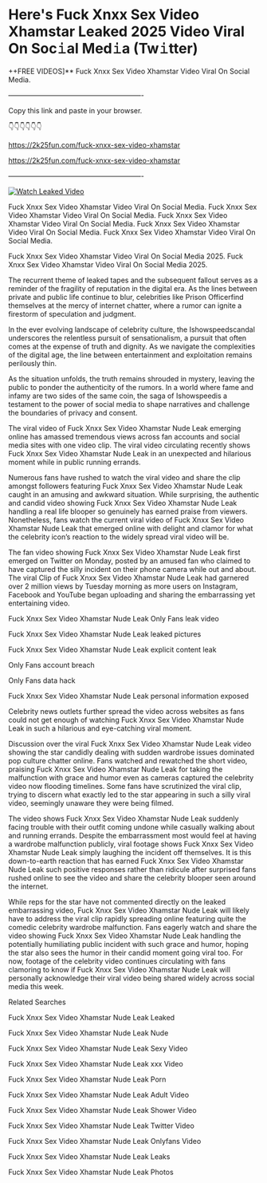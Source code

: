 # Here's Fuck Xnxx Sex Video Xhamstar Leaked 2025 Video Viral On Soc𝚒al Med𝚒a (Tw𝚒tter)

++FREE VIDEOS]** Fuck Xnxx Sex Video Xhamstar Video Viral On Social Media.

———————————————————-

Copy this link and paste in your browser.

👇👇👇👇👇👇

https://2k25fun.com/fuck-xnxx-sex-video-xhamstar

https://2k25fun.com/fuck-xnxx-sex-video-xhamstar

———————————————————-

[![Watch Leaked Video](https://miro.medium.com/v2/resize:fit:828/format:webp/1*cilzJN44JGOrTw9NJCrNHA.gif "Watch Leaked Video")](https://2k25fun.com/fuck-xnxx-sex-video-xhamstar)

Fuck Xnxx Sex Video Xhamstar Video Viral On Social Media. Fuck Xnxx Sex Video Xhamstar Video Viral On Social Media. Fuck Xnxx Sex Video Xhamstar Video Viral On Social Media. Fuck Xnxx Sex Video Xhamstar Video Viral On Social Media. Fuck Xnxx Sex Video Xhamstar Video Viral On Social Media.

Fuck Xnxx Sex Video Xhamstar Video Viral On Social Media 2025. Fuck Xnxx Sex Video Xhamstar Video Viral On Social Media 2025.

The recurrent theme of leaked tapes and the subsequent fallout serves as a reminder of the fragility of reputation in the digital era. As the lines between private and public life continue to blur, celebrities like Prison Officerfind themselves at the mercy of internet chatter, where a rumor can ignite a firestorm of speculation and judgment.

In the ever evolving landscape of celebrity culture, the Ishowspeedscandal underscores the relentless pursuit of sensationalism, a pursuit that often comes at the expense of truth and dignity. As we navigate the complexities of the digital age, the line between entertainment and exploitation remains perilously thin.

As the situation unfolds, the truth remains shrouded in mystery, leaving the public to ponder the authenticity of the rumors. In a world where fame and infamy are two sides of the same coin, the saga of Ishowspeedis a testament to the power of social media to shape narratives and challenge the boundaries of privacy and consent.

The viral video of Fuck Xnxx Sex Video Xhamstar Nude Leak emerging online has amassed tremendous views across fan accounts and social media sites with one video clip. The viral video circulating recently shows Fuck Xnxx Sex Video Xhamstar Nude Leak in an unexpected and hilarious moment while in public running errands.

Numerous fans have rushed to watch the viral video and share the clip amongst followers featuring Fuck Xnxx Sex Video Xhamstar Nude Leak caught in an amusing and awkward situation. While surprising, the authentic and candid video showing Fuck Xnxx Sex Video Xhamstar Nude Leak handling a real life blooper so genuinely has earned praise from viewers. Nonetheless, fans watch the current viral video of Fuck Xnxx Sex Video Xhamstar Nude Leak that emerged online with delight and clamor for what the celebrity icon’s reaction to the widely spread viral video will be.

The fan video showing Fuck Xnxx Sex Video Xhamstar Nude Leak first emerged on Twitter on Monday, posted by an amused fan who claimed to have captured the silly incident on their phone camera while out and about. The viral Clip of Fuck Xnxx Sex Video Xhamstar Nude Leak had garnered over 2 million views by Tuesday morning as more users on Instagram, Facebook and YouTube began uploading and sharing the embarrassing yet entertaining video.

Fuck Xnxx Sex Video Xhamstar Nude Leak Only Fans leak video

Fuck Xnxx Sex Video Xhamstar Nude Leak leaked pictures

Fuck Xnxx Sex Video Xhamstar Nude Leak explicit content leak

Only Fans account breach

Only Fans data hack

Fuck Xnxx Sex Video Xhamstar Nude Leak personal information exposed

Celebrity news outlets further spread the video across websites as fans could not get enough of watching Fuck Xnxx Sex Video Xhamstar Nude Leak in such a hilarious and eye-catching viral moment.

Discussion over the viral Fuck Xnxx Sex Video Xhamstar Nude Leak video showing the star candidly dealing with sudden wardrobe issues dominated pop culture chatter online. Fans watched and rewatched the short video, praising Fuck Xnxx Sex Video Xhamstar Nude Leak for taking the malfunction with grace and humor even as cameras captured the celebrity video now flooding timelines. Some fans have scrutinized the viral clip, trying to discern what exactly led to the star appearing in such a silly viral video, seemingly unaware they were being filmed.

The video shows Fuck Xnxx Sex Video Xhamstar Nude Leak suddenly facing trouble with their outfit coming undone while casually walking about and running errands. Despite the embarrassment most would feel at having a wardrobe malfunction publicly, viral footage shows Fuck Xnxx Sex Video Xhamstar Nude Leak simply laughing the incident off themselves. It is this down-to-earth reaction that has earned Fuck Xnxx Sex Video Xhamstar Nude Leak such positive responses rather than ridicule after surprised fans rushed online to see the video and share the celebrity blooper seen around the internet.

While reps for the star have not commented directly on the leaked embarrassing video, Fuck Xnxx Sex Video Xhamstar Nude Leak will likely have to address the viral clip rapidly spreading online featuring quite the comedic celebrity wardrobe malfunction. Fans eagerly watch and share the video showing Fuck Xnxx Sex Video Xhamstar Nude Leak handling the potentially humiliating public incident with such grace and humor, hoping the star also sees the humor in their candid moment going viral too. For now, footage of the celebrity video continues circulating with fans clamoring to know if Fuck Xnxx Sex Video Xhamstar Nude Leak will personally acknowledge their viral video being shared widely across social media this week.

Related Searches

Fuck Xnxx Sex Video Xhamstar Nude Leak Leaked

Fuck Xnxx Sex Video Xhamstar Nude Leak Nude

Fuck Xnxx Sex Video Xhamstar Nude Leak Sexy Video

Fuck Xnxx Sex Video Xhamstar Nude Leak xxx Video

Fuck Xnxx Sex Video Xhamstar Nude Leak Porn

Fuck Xnxx Sex Video Xhamstar Nude Leak Adult Video

Fuck Xnxx Sex Video Xhamstar Nude Leak Shower Video

Fuck Xnxx Sex Video Xhamstar Nude Leak Twitter Video

Fuck Xnxx Sex Video Xhamstar Nude Leak Onlyfans Video

Fuck Xnxx Sex Video Xhamstar Nude Leak Leaks

Fuck Xnxx Sex Video Xhamstar Nude Leak Photos